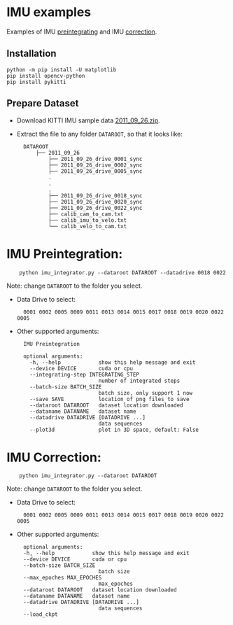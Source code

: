 # IMU examples

Examples of IMU [preintegrating](./imu_integrator.py) and IMU [correction](./imu_corrector.py).

## Installation

    python -m pip install -U matplotlib
    pip install opencv-python
    pip install pykitti

## Prepare Dataset

* Download KITTI IMU sample data [2011_09_26.zip](https://github.com/pypose/pypose/releases/download/v0.2.2/2011_09_26.zip).
* Extract the file to any folder `DATAROOT`, so that it looks like:

        DATAROOT
            ├── 2011_09_26
                ├── 2011_09_26_drive_0001_sync
                ├── 2011_09_26_drive_0002_sync
                ├── 2011_09_26_drive_0005_sync
                .
                .
                .
                ├── 2011_09_26_drive_0018_sync
                ├── 2011_09_26_drive_0020_sync
                ├── 2011_09_26_drive_0022_sync
                ├── calib_cam_to_cam.txt
                ├── calib_imu_to_velo.txt
                └── calib_velo_to_cam.txt

# IMU Preintegration:

        python imu_integrator.py --dataroot DATAROOT --datadrive 0018 0022

Note: change `DATAROOT` to the folder you select.

* Data Drive to select:

        0001 0002 0005 0009 0011 0013 0014 0015 0017 0018 0019 0020 0022 0005

* Other supported arguments:

        IMU Preintegration

        optional arguments:
          -h, --help            show this help message and exit
          --device DEVICE       cuda or cpu
          --integrating-step INTEGRATING_STEP
                                number of integrated steps
          --batch-size BATCH_SIZE
                                batch size, only support 1 now
          --save SAVE           location of png files to save
          --dataroot DATAROOT   dataset location downloaded
          --dataname DATANAME   dataset name
          --datadrive DATADRIVE [DATADRIVE ...]
                                data sequences
          --plot3d              plot in 3D space, default: False

# IMU Correction:

        python imu_integrator.py --dataroot DATAROOT

Note: change `DATAROOT` to the folder you select.

* Data Drive to select:

        0001 0002 0005 0009 0011 0013 0014 0015 0017 0018 0019 0020 0022 0005

* Other supported arguments:

        optional arguments:
        -h, --help            show this help message and exit
        --device DEVICE       cuda or cpu
        --batch-size BATCH_SIZE
                                batch size
        --max_epoches MAX_EPOCHES
                                max_epoches
        --dataroot DATAROOT   dataset location downloaded
        --dataname DATANAME   dataset name
        --datadrive DATADRIVE [DATADRIVE ...]
                                data sequences
        --load_ckpt
